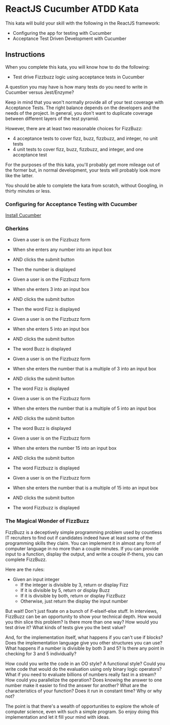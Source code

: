 # ReactJS Cucumber ATDD Kata

This kata will build your skill with the following in the ReactJS framework:

* Configuring the app for testing with Cucumber
* Acceptance Test Driven Development with Cucumber

## Instructions

When you complete this kata, you will know how to do the following:

* Test drive Fizzbuzz logic using acceptance tests in Cucumber

A question you may have is how many tests do you need to write in Cucumber
versus Jest/Enzyme?

Keep in mind that you won't normally provide all of your test coverage with
Acceptance Tests.  The right balance depends on the developers and the needs
of the project.  In general, you don't want to duplicate coverage between
different layers of the test pyramid.

However, there are at least two reasonable choices for FizzBuzz:
* 4 acceptance tests to cover fizz, buzz, fizzbuzz, and integer, no unit tests
* 4 unit tests to cover fizz, buzz, fizzbuzz, and integer, and one acceptance test

For the purposes of the this kata, you'll probably get more mileage out of the former
but, in normal development, your tests will probably look more like the latter.

You should be able to complete the kata from scratch, without Googling, in thirty
minutes or less.

### Configuring for Acceptance Testing with Cucumber
[Install Cucumber](https://www.npmjs.com/package/react-cucumber)

### Gherkins

* Given a user is on the Fizzbuzz form
* When she enters any number into an input box
* AND clicks the submit button
* Then the number is displayed

* Given a user is on the Fizzbuzz form
* When she enters 3 into an input box
* AND clicks the submit button
* Then the word Fizz is displayed

* Given a user is on the Fizzbuzz form
* When she enters 5 into an input box
* AND clicks the submit button
* The word Buzz is displayed

* Given a user is on the Fizzbuzz form
* When she enters the number that is a multiple of 3 into an input box
* AND clicks the submit button
* The word Fizz is displayed

* Given a user is on the Fizzbuzz form
* When she enters the number that is a multiple of 5 into an input box
* AND clicks the submit button
* The word Buzz is displayed

* Given a user is on the Fizzbuzz form
* When she enters the number 15 into an input box
* AND clicks the submit button
* The word Fizzbuzz is displayed

* Given a user is on the Fizzbuzz form
* When she enters the number that is a multiple of 15 into an input box
* AND clicks the submit button
* The word Fizzbuzz is displayed

### The Magical Wonder of FizzBuzz
FizzBuzz is a deceptively simple programming problem used by countless
IT recruiters to find out if candidates indeed have at least some of the
programming skills they claim.  You can implement it in almost any form
of computer language in no more than a couple minutes.  If you can provide
input to a function, display the output, and write a couple if-thens, you 
can complete FizzBuzz.

Here are the rules:
* Given an input integer
    * If the integer is divisible by 3, return or display Fizz
    * If it is divisible by 5, return or display Buzz
    * If it is divisible by both, return or display FizzBuzz
    * Otherwise, just return the display the input number
    
But wait!  Don't just fixate on a bunch of if-elseif-else stuff.  In interviews,
FizzBuzz can be an opportunity to show your technical depth.  How would you
thin slice this problem?  Is there more than one way?  How would you test
drive it?  What kinds of tests give you the best value?

And, for the implementation itself, what happens if you can't use if blocks?
Does the implementation language give you other structures you can use?
What happens if a number is divisible by both 3 and 5?  Is there any point
in checking for 3 and 5 individually?  

How could you write the code in an
OO style?  A functional style?  Could you write code that would do the
evaluation using only binary logic operators?  What if you need to evaluate
billions of numbers really fast in a stream?  How could you parallelize the
operation?  Does knowing the answer to one number make it easier to find
the answer for another?  What are the characteristics of your function?
Does it run in constant time?  Why or why not?

The point is that there's a wealth of opportunities to explore the whole of 
computer science, even with such a simple program.  So enjoy doing this
implementation and let it fill your mind with ideas.

